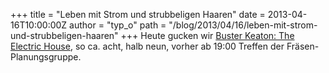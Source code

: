+++
title = "Leben mit Strom und strubbeligen Haaren"
date = 2013-04-16T10:00:00Z
author = "typ_o"
path = "/blog/2013/04/16/leben-mit-strom-und-strubbeligen-haaren"
+++
Heute gucken wir [Buster Keaton: The Electric
House](http://en.wikipedia.org/wiki/The_Electric_House), so ca. acht,
halb neun, vorher ab 19:00 Treffen der Fräsen-Planungsgruppe.
